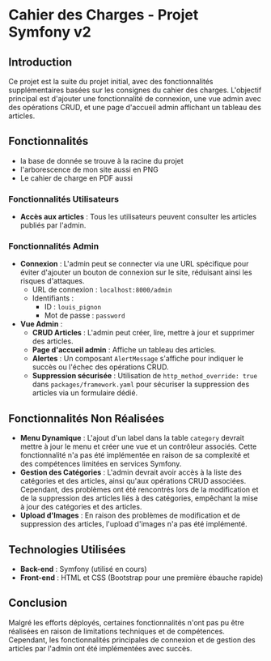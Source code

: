 # Cahier des Charges - Projet Symfony v2

## Introduction
Ce projet est la suite du projet initial, avec des fonctionnalités supplémentaires basées sur les consignes du cahier des charges. L'objectif principal est d'ajouter une fonctionnalité de connexion, une vue admin avec des opérations CRUD, et une page d'accueil admin affichant un tableau des articles.

## Fonctionnalités
- la base de donnée se trouve à la racine du projet
- l'arborescence de mon site aussi en PNG
- Le cahier de charge en PDF aussi

### Fonctionnalités Utilisateurs
- **Accès aux articles** : Tous les utilisateurs peuvent consulter les articles publiés par l'admin.

### Fonctionnalités Admin
- **Connexion** : L'admin peut se connecter via une URL spécifique pour éviter d'ajouter un bouton de connexion sur le site, réduisant ainsi les risques d'attaques.
  - URL de connexion : `localhost:8000/admin`
  - Identifiants :
    - ID : `louis_pignon`
    - Mot de passe : `password`
- **Vue Admin** :
  - **CRUD Articles** : L'admin peut créer, lire, mettre à jour et supprimer des articles.
  - **Page d'accueil admin** : Affiche un tableau des articles.
  - **Alertes** : Un composant `AlertMessage` s'affiche pour indiquer le succès ou l'échec des opérations CRUD.
  - **Suppression sécurisée** : Utilisation de `http_method_override: true` dans `packages/framework.yaml` pour sécuriser la suppression des articles via un formulaire dédié.

## Fonctionnalités Non Réalisées
- **Menu Dynamique** : L'ajout d'un label dans la table `category` devrait mettre à jour le menu et créer une vue et un contrôleur associés. Cette fonctionnalité n'a pas été implémentée en raison de sa complexité et des compétences limitées en services Symfony.
- **Gestion des Catégories** : L'admin devrait avoir accès à la liste des catégories et des articles, ainsi qu'aux opérations CRUD associées. Cependant, des problèmes ont été rencontrés lors de la modification et de la suppression des articles liés à des catégories, empêchant la mise à jour des catégories et des articles.
- **Upload d'Images** : En raison des problèmes de modification et de suppression des articles, l'upload d'images n'a pas été implémenté.

## Technologies Utilisées
- **Back-end** : Symfony (utilisé en cours)
- **Front-end** : HTML et CSS (Bootstrap pour une première ébauche rapide)

## Conclusion
Malgré les efforts déployés, certaines fonctionnalités n'ont pas pu être réalisées en raison de limitations techniques et de compétences. Cependant, les fonctionnalités principales de connexion et de gestion des articles par l'admin ont été implémentées avec succès.